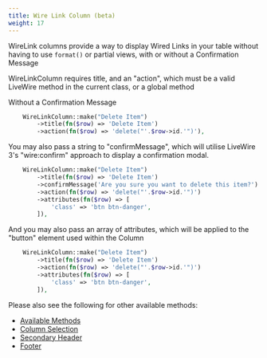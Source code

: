 ```yaml
---
title: Wire Link Column (beta)
weight: 17
---
```


WireLink columns provide a way to display Wired Links in your table without having to use `format()` or partial views, with or without a Confirmation Message

WireLinkColumn requires title, and an "action", which must be a valid LiveWire method in the current class, or a global method

Without a Confirmation Message
```php
    WireLinkColumn::make("Delete Item")
        ->title(fn($row) => 'Delete Item')
        ->action(fn($row) => 'delete("'.$row->id.'")'),
```

You may also pass a string to "confirmMessage", which will utilise LiveWire 3's "wire:confirm" approach to display a confirmation modal.

```php
    WireLinkColumn::make("Delete Item")
        ->title(fn($row) => 'Delete Item')
        ->confirmMessage('Are you sure you want to delete this item?')
        ->action(fn($row) => 'delete("'.$row->id.'")')
        ->attributes(fn($row) => [
            'class' => 'btn btn-danger',
        ]),
```

And you may also pass an array of attributes, which will be applied to the "button" element used within the Column
```php
    WireLinkColumn::make("Delete Item")
        ->title(fn($row) => 'Delete Item')
        ->action(fn($row) => 'delete("'.$row->id.'")')
        ->attributes(fn($row) => [
            'class' => 'btn btn-danger',
        ]),
```

Please also see the following for other available methods:
<ul>
    <li>
        <a href="https://rappasoft.com/docs/laravel-livewire-tables/v3/columns/available-methods">Available Methods</a>
    </li>
    <li>
        <a href="https://rappasoft.com/docs/laravel-livewire-tables/v3/columns/column-selection">Column Selection</a>
    </li>
    <li>
        <a href="https://rappasoft.com/docs/laravel-livewire-tables/v3/columns/secondary-header">Secondary Header</a>
    </li>
    <li>
        <a href="https://rappasoft.com/docs/laravel-livewire-tables/v3/columns/footer">Footer</a>
    </li>
</ul>